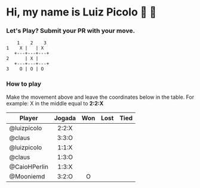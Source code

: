 # Hi, my name is Luiz Picolo 👋 👋

### Let's Play? Submit your PR with your move.

        1    2    3
    1    X |   | X
       +---+---+---+
    2      | X | 
       +---+---+---+
    3    O | O | O 

### How to play

Make the movement above and leave the coordinates below in the table. For example: X in the middle equal to **2:2:X**

|Player      | Jogada   |   Won   |  Lost  |   Tied   |
|------------|:--------:|:-------:|:------:|:--------:|
|@luizpicolo |  2:2:X   |         |        |          |
|@claus      |  3:3:O   |         |        |          |
|@luizpicolo |  1:1:X   |         |        |          |
|@claus      |  1:3:O   |         |        |          |
|@CaioHPerlin|  1:3:X   |         |        |          |
|@Mooniemd   |  3:2:O   |    O    |        |          |